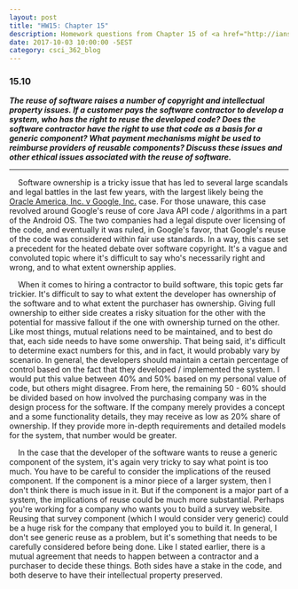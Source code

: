 ```yaml
---
layout: post
title: "HW15: Chapter 15"
description: Homework questions from Chapter 15 of <a href="http://iansommerville.com/software-engineering-book/" target="_blank"><em>Software Engineering 10th Edition</em></a> by Ian Sommerville.
date: 2017-10-03 10:00:00 -5EST
category: csci_362_blog
---
```


### 15.10
_**The reuse of software raises a number of copyright and intellectual property issues. If a customer pays the software contractor to develop a system, who has the right to reuse the developed code? Does the software contractor have the right to use that code as a basis for a generic component? What payment mechanisms might be used to reimburse providers of reusable components? Discuss these issues and other ethical issues associated with the reuse of software.**_

---

&nbsp;&nbsp;&nbsp;&nbsp;Software ownership is a tricky issue that has led to several large scandals and legal battles in the last few years, with the largest likely being the <a href="https://en.wikipedia.org/wiki/Oracle_America,_Inc._v._Google,_Inc." target="_blank">Oracle America, Inc. v Google, Inc.</a> case. For those unaware, this case revolved around Google's reuse of core Java API code / algorithms in a part of the Android OS. The two companies had a legal dispute over licensing of the code, and eventually it was ruled, in Google's favor, that Google's reuse of the code was considered within fair use standards. In a way, this case set a precedent for the heated debate over software copyright. It's a vague and convoluted topic where it's difficult to say who's necessarily right and wrong, and to what extent ownership applies.

&nbsp;&nbsp;&nbsp;&nbsp;When it comes to hiring a contractor to build software, this topic gets far trickier. It's difficult to say to what extent the developer has ownership of the software and to what extent the purchaser has ownership. Giving full ownership to either side creates a risky situation for the other with the potential for massive fallout if the one with ownership turned on the other. Like most things, mutual relations need to be maintained, and to best do that, each side needs to have some onwership. That being said, it's difficult to determine exact numbers for this, and in fact, it would probably vary by scenario. In general, the developers should maintain a certain percentage of control based on the fact that they developed / implemented the system. I would put this value between 40% and 50% based on my personal value of code, but others might disagree. From here, the remaining 50 - 60% should be divided based on how involved the purchasing company was in the design process for the software. If the company merely provides a concept and a some functionality details, they may receive as low as 20% share of ownership. If they provide more in-depth requirements and detailed models for the system, that number would be greater.

&nbsp;&nbsp;&nbsp;&nbsp;In the case that the developer of the software wants to reuse a generic component of the system, it's again very tricky to say what point is too much. You have to be careful to consider the implications of the reused component. If the component is a minor piece of a larger system, then I don't think there is much issue in it. But if the component is a major part of a system, the implications of reuse could be much more substantial. Perhaps you're working for a company who wants you to build a survey website. Reusing that survey component (which I would consider very generic) could be a huge risk for the company that employed you to build it. In general, I don't see generic reuse as a problem, but it's something that needs to be carefully considered before being done. Like I stated earlier, there is a mutual agreement that needs to happen between a contractor and a purchaser to decide these things. Both sides have a stake in the code, and both deserve to have their intellectual property preserved.
